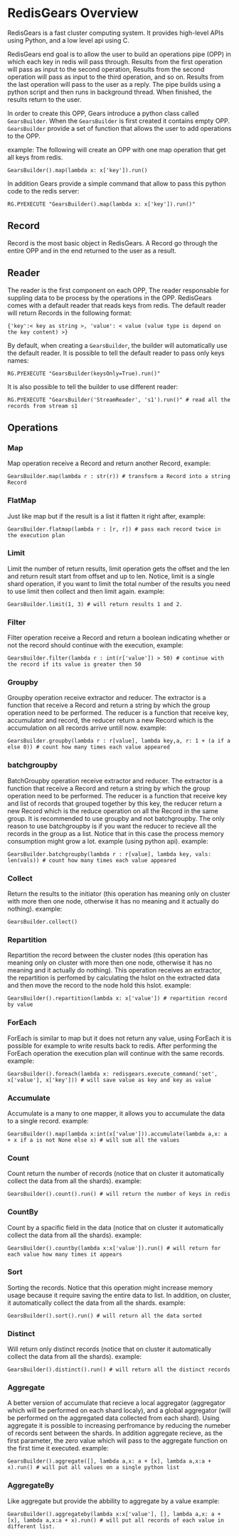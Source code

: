 # RedisGears Overview
RedisGears is a fast cluster computing system. It provides high-level APIs using Python, and a low level api using C.

RedisGears end goal is to allow the user to build an operations pipe (OPP) in which each key in redis will pass through. Results from the first operation will pass as input to the second operation, Results from the second operation will pass as input to the third operation, and so on. Results from the last operation will pass to the user as a reply. The pipe builds using a python script and then runs in background thread. When finished, the results return to the user.

In order to create this OPP, Gears introduce a python class called `GearsBuilder`. When the `GearsBuilder` is first created it contains empty OPP. `GearsBuilder` provide a set of function that allows the user to add operations to the OPP.

example:
The following will create an OPP with one map operation that get all keys from redis.
```
GearsBuilder().map(lambda x: x['key']).run()
```

In addition Gears provide a simple command that allow to pass this python code to the redis server:
```
RG.PYEXECUTE "GearsBuilder().map(lambda x: x['key']).run()"
```

## Record
Record is the most basic object in RedisGears. A Record go through the entire OPP and in the end returned to the user as a result.

## Reader
The reader is the first component on each OPP, The reader responsable for suppling data to be process by the operations in the OPP. RedisGears comes with a default reader that reads keys from redis. The default reader will return Records in the following format:
```
{'key':< key as string >, 'value': < value (value type is depend on the key content) >}
```

By default, when creating a `GearsBuilder`, the builder will automatically use the default reader. It is possible to tell the default reader to pass only keys names:
```
RG.PYEXECUTE "GearsBuilder(keysOnly=True).run()"
```

It is also possible to tell the builder to use different reader:
```
RG.PYEXECUTE "GearsBuilder('StreamReader', 's1').run()" # read all the records from stream s1
```


## Operations

### Map
Map operation receive a Record and return another Record, example:
```
GearsBuilder.map(lambda r : str(r)) # transform a Record into a string Record
```

### FlatMap
Just like map but if the result is a list it flatten it right after, example:
```
GearsBuilder.flatmap(lambda r : [r, r]) # pass each record twice in the execution plan
```

### Limit
Limit the number of return results, limit operation gets the offset and the len and return result start from offset and up to len. Notice, limit is a single shard operation, if you want to limit the total number of the results you need to use limit then collect and then limit again. example:
```
GearsBuilder.limit(1, 3) # will return results 1 and 2.
```

### Filter
Filter operation receive a Record and return a boolean indicating whether or not the record should continue with the execution, example:
```
GearsBuilder.filter(lambda r : int(r['value']) > 50) # continue with the record if its value is greater then 50
```

### Groupby
Groupby operation receive extractor and reducer. The extractor is a function that receive a Record and return a string by which the group operation need to be performed. The reducer is a function that receive key, accumulator and record, the reducer return a new Record which is the accumulation on all records arrive untill now. example:
```
GearsBuilder.groupby(lambda r : r[value], lambda key,a, r: 1 + (a if a else 0)) # count how many times each value appeared
```

### batchgroupby
BatchGroupby operation receive extractor and reducer. The extractor is a function that receive a Record and return a string by which the group operation need to be performed. The reducer is a function that receive key and list of records that grouped together by this key, the reducer return a new Record which is the reduce operation on all the Record in the same group.
It is recommended to use groupby and not batchgroupby. The only reason to use batchgroupby is if you want the reducer to recieve all the records in the group as a list. Notice that in this case the process memory consumption might grow a lot. example (using python api).
example:
```
GearsBuilder.batchgroupby(lambda r : r[value], lambda key, vals: len(vals)) # count how many times each value appeared
```

### Collect
Return the results to the initiator (this operation has meaning only on cluster with more then one node, otherwise it has no meaning and it actually do nothing). example:
```
GearsBuilder.collect()
```

### Repartition
Repartition the record between the cluster nodes (this operation has meaning only on cluster with more then one node, otherwise it has no meaning and it actually do nothing). This operation receives an extractor, the repartition is perfomed by calculating the hslot on the extracted data and then move the record to the node hold this hslot.
example:
```
GearsBuilder().repartition(lambda x: x['value']) # repartition record by value
```

### ForEach
ForEach is similar to map but it does not return any value, using ForEach it is possible for example to write results back to redis. After performing the ForEach operation the execution plan will continue with the same records.
example:
```
GearsBuilder().foreach(lambda x: redisgears.execute_command('set', x['value'], x['key'])) # will save value as key and key as value
```

### Accumulate
Accumulate is a many to one mapper, it allows you to accumulate the data to a single record.
example:
```
GearsBuilder().map(lambda x:int(x['value'])).accumulate(lambda a,x: a + x if a is not None else x) # will sum all the values
```

### Count
Count return the number of records (notice that on cluster it automatically collect the data from all the shards).
example:
```
GearsBuilder().count().run() # will return the number of keys in redis
```

### CountBy
Count by a spacific field in the data (notice that on cluster it automatically collect the data from all the shards).
example:
```
GearsBuilder().countby(lambda x:x['value']).run() # will return for each value how many times it appears
```

### Sort
Sorting the records. Notice that this operation might increase memory usage because it require saving the entire data to list. In addition, on cluster, it automatically collect the data from all the shards.
example:
```
GearsBuilder().sort().run() # will return all the data sorted
```

### Distinct
Will return only distinct records (notice that on cluster it automatically collect the data from all the shards).
example:
```
GearsBuilder().distinct().run() # will return all the distinct records
```

### Aggregate
A better version of accumulate that recieve a local aggregator (aggregator which will be performed on each shard localy), and a global aggregator (will be performed on the aggregated data collected from each shard). Using aggregate it is possible to increasing perfromance by reducing the numeber of records sent between the shards. In addition aggregate recieve, as the first parameter, the zero value which will pass to the aggregate function on the first time it executed.
example:
```
GearsBuilder().aggregate([], lambda a,x: a + [x], lambda a,x:a + x).run() # will put all values on a single python list
```

### AggregateBy
Like aggregate but provide the abbility to aggregate by a value
example:
```
GearsBuilder().aggregateby(lambda x:x['value'], [], lambda a,x: a + [x], lambda a,x:a + x).run() # will put all records of each value in different list.
```